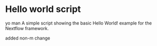 Hello world script
====================
yo man
A simple script showing the basic Hello World! example for the Nextflow framework. 

added non-m change

